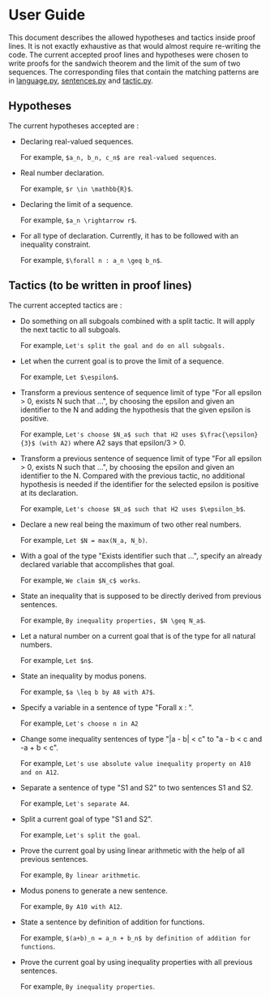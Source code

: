 # User Guide

This document describes the allowed hypotheses and tactics inside proof lines.
It is not exactly exhaustive as that would almost require re-writing the code.
The current accepted proof lines and hypotheses were chosen to write proofs for the sandwich theorem and the limit of the sum of two sequences.
The corresponding files that contain the matching patterns are in [language.py](main/language.py), [sentences.py](main/sentences.py) and [tactic.py](main/tactic.py).

## Hypotheses
The current hypotheses accepted are :
* Declaring real-valued sequences. 
  
  For example, `$a_n, b_n, c_n$ are real-valued sequences`.
* Real number declaration. 
  
  For example, `$r \in \mathbb{R}$`.
* Declaring the limit of a sequence. 
  
  For example, `$a_n \rightarrow r$`.
* For all type of declaration. Currently, it has to be followed with an inequality constraint. 
  
  For example, `$\forall n : a_n \geq b_n$`.   

## Tactics (to be written in proof lines)
The current accepted tactics are :
* Do something on all subgoals combined with a split tactic. It will apply the next tactic to all subgoals. 

  For example, `Let's split the goal and do on all subgoals.`
* Let when the current goal is to prove the limit of a sequence. 
  
  For example, `Let $\espilon$`.
* Transform a previous sentence of sequence limit of type "For all epsilon > 0, exists N such that ...", by choosing the epsilon and given an identifier to the N and adding the hypothesis that the given epsilon is positive.
  
  For example, `Let's choose $N_a$ such that H2 uses $\frac{\epsilon}{3}$ (with A2)` where A2 says that epsilon/3 > 0.   
* Transform a previous sentence of sequence limit of type "For all epsilon > 0, exists N such that ...", by choosing the epsilon and given an identifier to the N.
  Compared with the previous tactic, no additional hypothesis is needed if the identifier for the selected epsilon is positive at its declaration.
  
  For example, `Let's choose $N_a$ such that H2 uses $\epsilon_b$`.
* Declare a new real being the maximum of two other real numbers.
  
  For example, `Let $N = max(N_a, N_b)`.   
* With a goal of the type "Exists identifier such that ...", specify an already declared variable that accomplishes that goal.
  
  For example, `We claim $N_c$ works`.
* State an inequality that is supposed to be directly derived from previous sentences.
  
  For example, `By inequality properties, $N \geq N_a$`.
* Let a natural number on a current goal that is of the type for all natural numbers.
  
  For example, `Let $n$`.
* State an inequality by modus ponens.
  
  For example, `$a \leq b by A8 with A7$`.   
* Specify a variable in a sentence of type "Forall x : ".
  
  For example, `Let's choose n in A2`
* Change some inequality sentences of type "|a - b| < c" to "a - b < c and -a + b < c".
  
  For example, `Let's use absolute value inequality property on A10 and on A12`.
* Separate a sentence of type "S1 and S2" to two sentences S1 and S2.
  
  For example, `Let's separate A4`.
* Split a current goal of type "S1 and S2".
  
  For example, `Let's split the goal`.
* Prove the current goal by using linear arithmetic with the help of all previous sentences.
  
  For example, `By linear arithmetic`.
* Modus ponens to generate a new sentence.
  
  For example, `By A10 with A12`.
* State a sentence by definition of addition for functions.
  
  For example, `$(a+b)_n = a_n + b_n$ by definition of addition for functions`.
* Prove the current goal by using inequality properties with all previous sentences.
  
  For example, `By inequality properties`.
